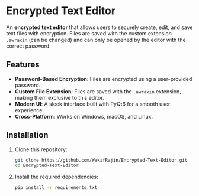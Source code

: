 # Encrypted Text Editor

An **encrypted text editor** that allows users to securely create, edit, and save text files with encryption. Files are saved with the custom extension `.awraxin` (can be changed) and can only be opened by the editor with the correct password.

## Features

- **Password-Based Encryption**: Files are encrypted using a user-provided password.
- **Custom File Extension**: Files are saved with the `.awraxin` extension, making them exclusive to this editor.
- **Modern UI**: A sleek interface built with PyQt6 for a smooth user experience.
- **Cross-Platform**: Works on Windows, macOS, and Linux.

## Installation

1. Clone this repository:
   ```bash
   git clone https://github.com/WakifRajin/Encrypted-Text-Editor.git
   cd Encrypted-Text-Editor
2. Install the required dependencies:
   ```bash
   pip install -r requirements.txt
